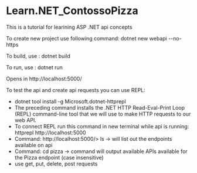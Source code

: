 # Learn.NET_ContossoPizza

This is a tutorial for learining ASP .NET api concepts

To create new project use following command:
  dotnet new webapi --no-https

To build, use : 
  dotnet build 
  
To run, use :
  dotnet run
  
Opens in http://localhost:5000/

To test the api and create api requests you can use REPL:
  * dotnet tool install -g Microsoft.dotnet-httprepl
  * The preceding command installs the .NET HTTP Read-Eval-Print Loop (REPL) command-line tool that we will use to make HTTP requests to our web API.
  * To connect REPL run this command in new terminal while api is running: httprepl http://localhost:5000
  * Command: http://localhost:5000/> ls   -> will list out the endpoints available on api
  * Command: cd pizza    -> command will output available APIs available for the Pizza endpoint (case insensitive)
  * use get, put, delete, post requests 
